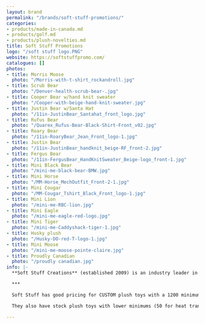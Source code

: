 ```yaml
---
layout: brand
permalink: "/brands/soft-stuff-promotions/"
categories:
- products/made-in-canada.md
- products/golf.md
- products/plush-novelties.md
title: Soft Stuff Promotions
logo: "/soft stuff logo.PNG"
website: https://softstuffpromo.com/
catalogues: []
photos:
- title: Morris Moose
  photo: "/Morris-with-t-shirt_rockandroll.jpg"
- title: Scrub Bear
  photo: "/Denver-health-scrub-bear-.jpg"
- title: Cooper Bear w/hand knit sweater
  photo: "/Cooper-with-beige-hand-knit-sweater.jpg"
- title: Justin Bear w/Santa Hat
  photo: "/11in-JustinBear_Santahat_front_logo.jpg"
- title: Rufus Bear
  photo: "/Quarex_Rufus-Bear-Black-Shirt-Front_v02.jpg"
- title: Roary Bear
  photo: "/11in-RoaryBear_Jean_Front_logo-1.jpg"
- title: Justin Bear
  photo: "/11in-JustinBear_handknit_beige-RF_front-2.jpg"
- title: Fergus Bear
  photo: "/11in-FergusBear_HandKnitSweater_Beige-logo_front-1.jpg"
- title: Mini Black Bear
  photo: "/mini-me-black-bear-BMW.jpg"
- title: Mini Horse
  photo: "/MM-Horse_MechOutfit_Front-2-1.jpg"
- title: Mini Cougar
  photo: "/MM-Cougar_Tshirt_Black_Front_logo-1.jpg"
- title: Mini Lion
  photo: "/mini-me-RBC-lion.jpg"
- title: Mini Eagle
  photo: "/mini-me-eagle-red-logo.jpg"
- title: Mini Tiger
  photo: "/mini-me-Caddyshack-tiger-1.jpg"
- title: Husky plush
  photo: "/Husky-DO-red-T-logo-1.jpg"
- title: Mini Moose
  photo: "/mini-me-moose-pointe-claire.jpg"
- title: Proudly Canadian
  photo: "/proudly canadian.jpg"
info: |-
  **Soft Stuff Creations** (established 2009) is an industry leader in premium custom plush toys and other soft products. It has the most innovative and creative golf head covers available today through its [Creative Covers for Golf](https://creativecoversforgolf.com/) division.

  ***

  Soft Stuff has good pricing for CUSTOM plush toys with a 1200 minimum. Custom orders also have the option to pay for a "sample" to see before producing the 1199 others! :)

  They also have stock plush toys with lower minimums (50 for heat transfers or 24 pieces for embroidery) . Most of the photos shown are from the stock plush toys.

---
```

